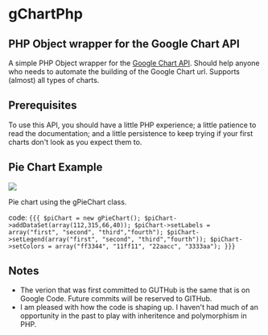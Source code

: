 ﻿# gChartPhp
## PHP Object wrapper for the Google Chart API

A simple PHP Object wrapper for the <a href="http://code.google.com/apis/chart/image_charts.html">Google Chart API</a>. Should help anyone who needs to automate the building of the Google Chart url. Supports (almost) all types of charts. 
## Prerequisites

To use this API, you should have a little PHP experience; a little patience to read the documentation; and a little persistence to keep trying if your first charts don't look as you expect them to.

## Pie Chart Example

<img src="http://chart.apis.google.com/chart?cht=p&chs=350x200&chd=t:112,315,66,40&chdl=first|second|third|fourth&chco=ff3344,11ff11,22aacc,3333aa&chl=first|second|third|fourth&image.png"/> 

Pie chart using the gPieChart class.

code:
`
    {{{
    $piChart = new gPieChart();
    $piChart->addDataSet(array(112,315,66,40));
    $piChart->setLabels = array("first", "second", "third","fourth");
    $piChart->setLegend(array("first", "second", "third","fourth"));
    $piChart->setColors = array("ff3344", "11ff11", "22aacc", "3333aa");
    }}}
`

## Notes

 * The verion that was first committed to GUTHub is the same that is on Google Code.  Future commits will be reserved to GITHub.
 * I am pleased with how the code is shaping up. I haven't had much of an opportunity in the past to play with inheritence and polymorphism in PHP.
